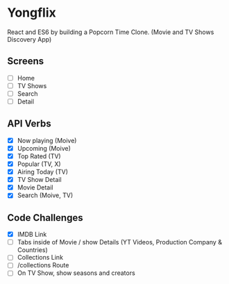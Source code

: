 # Yongflix

React and ES6 by building a Popcorn Time Clone. (Movie and TV Shows Discovery App)

## Screens

- [ ] Home
- [ ] TV Shows
- [ ] Search
- [ ] Detail

## API Verbs

- [x] Now playing (Moive)
- [x] Upcoming (Moive)
- [x] Top Rated (TV)
- [x] Popular (TV, X)
- [x] Airing Today (TV)
- [x] TV Show Detail
- [x] Movie Detail
- [x] Search (Moive, TV)

## Code Challenges

- [x] IMDB Link
- [ ] Tabs inside of Movie / show Details (YT Videos, Production Company & Countries)
- [ ] Collections Link
- [ ] /collections Route
- [ ] On TV Show, show seasons and creators

